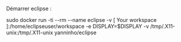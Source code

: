 
Démarrer eclipse :

sudo docker run -ti --rm --name eclipse -v [ Your workspace ]:/home/eclipseuser/workspace -e DISPLAY=$DISPLAY -v /tmp/.X11-unix:/tmp/.X11-unix yanninho/eclipse

